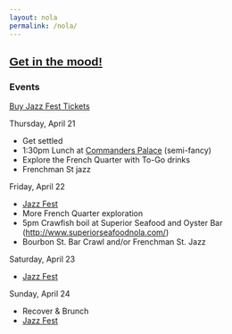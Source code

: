 ```yaml
---
layout: nola
permalink: /nola/
---
```


## <a href="http://www.wwoz.org/listen/player" target="_blank" style='font-family:Arial'>Get in the mood!</a>



### Events

[Buy Jazz Fest Tickets](http://www.nojazzfest.com/tickets/)

Thursday, April 21

* Get settled
* 1:30pm Lunch at [Commanders Palace](http://www.commanderspalace.com/) (semi-fancy)
* Explore the French Quarter with To-Go drinks
* Frenchman St jazz

Friday, April 22

* [Jazz Fest](http://lineup.nojazzfest.com/?sort=FridayApril22)
* More French Quarter exploration
* 5pm Crawfish boil at Superior Seafood and Oyster Bar (http://www.superiorseafoodnola.com/)
* Bourbon St. Bar Crawl and/or Frenchman St. Jazz

Saturday, April 23

* [Jazz Fest](http://lineup.nojazzfest.com/?sort=SaturdayApril23)

Sunday, April 24

* Recover &amp; Brunch
* [Jazz Fest](http://lineup.nojazzfest.com/?sort=SundayApril24)
